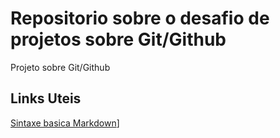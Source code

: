 # Repositorio sobre o desafio de projetos sobre Git/Github
Projeto sobre Git/Github

## Links Uteis

[Sintaxe basica Markdown]("https://pt.wikipedia.org/wiki/Markdown")]
